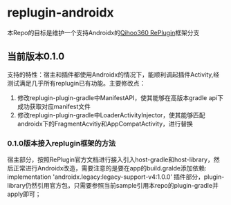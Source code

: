 # replugin-androidx
本Repo的目标是维护一个支持Androidx的[Qihoo360 RePlugin](https://github.com/Qihoo360/RePlugin)框架分支

## 当前版本0.1.0
支持的特性：宿主和插件都使用Androidx的情况下，能顺利调起插件Activity,经测试满足几乎所有replugin已有功能。主要修改点：
1. 修改replugin-plugin-gradle中ManifestAPI，使其能够在高版本gradle api下成功获取对应manifest文件
2. 修改replugin-plugin-gradle中LoaderActivityInjector，使其能够匹配androidx下的FragmentAcvitiy和AppCompatActivity，进行替换
### 0.1.0版本接入replugin框架的方法
宿主部分，按照RePlugin官方文档进行接入引入host-gradle和host-library，然后正常进行Androidx改造，需要注意的是要在app的build.gralde添加依赖:  implementation 'androidx.legacy:legacy-support-v4:1.0.0’
插件部分，plugin-library仍然引用官方包，只需要参照当前sample引用本repo的plugin-gradle并apply即可；
